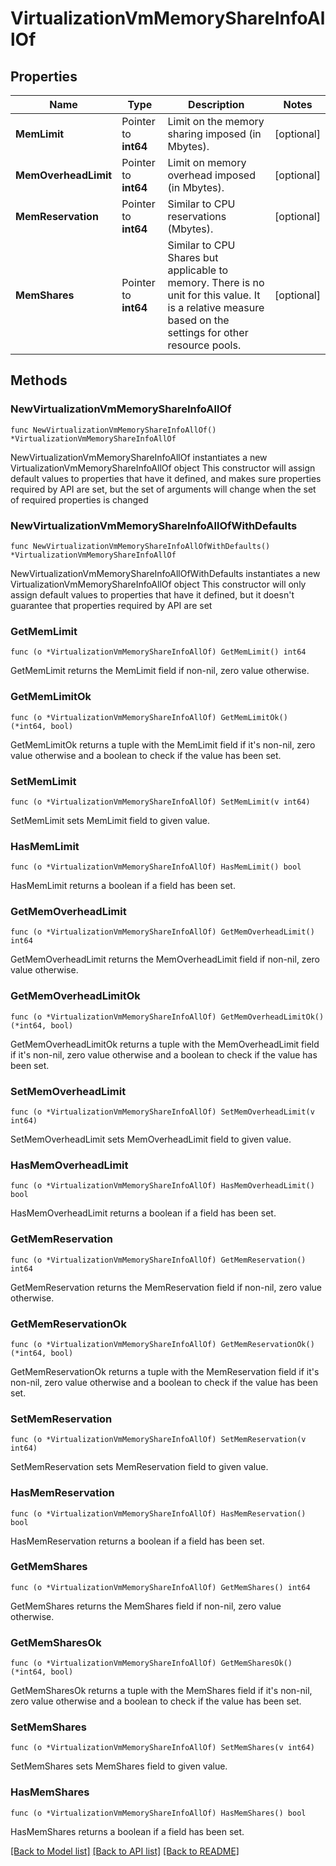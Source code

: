 # VirtualizationVmMemoryShareInfoAllOf

## Properties

Name | Type | Description | Notes
------------ | ------------- | ------------- | -------------
**MemLimit** | Pointer to **int64** | Limit on the memory sharing imposed (in Mbytes). | [optional] 
**MemOverheadLimit** | Pointer to **int64** | Limit on memory overhead imposed (in Mbytes). | [optional] 
**MemReservation** | Pointer to **int64** | Similar to CPU reservations (Mbytes). | [optional] 
**MemShares** | Pointer to **int64** | Similar to CPU Shares but applicable to memory. There is no unit for this value. It is a relative measure based on the settings for other resource pools. | [optional] 

## Methods

### NewVirtualizationVmMemoryShareInfoAllOf

`func NewVirtualizationVmMemoryShareInfoAllOf() *VirtualizationVmMemoryShareInfoAllOf`

NewVirtualizationVmMemoryShareInfoAllOf instantiates a new VirtualizationVmMemoryShareInfoAllOf object
This constructor will assign default values to properties that have it defined,
and makes sure properties required by API are set, but the set of arguments
will change when the set of required properties is changed

### NewVirtualizationVmMemoryShareInfoAllOfWithDefaults

`func NewVirtualizationVmMemoryShareInfoAllOfWithDefaults() *VirtualizationVmMemoryShareInfoAllOf`

NewVirtualizationVmMemoryShareInfoAllOfWithDefaults instantiates a new VirtualizationVmMemoryShareInfoAllOf object
This constructor will only assign default values to properties that have it defined,
but it doesn't guarantee that properties required by API are set

### GetMemLimit

`func (o *VirtualizationVmMemoryShareInfoAllOf) GetMemLimit() int64`

GetMemLimit returns the MemLimit field if non-nil, zero value otherwise.

### GetMemLimitOk

`func (o *VirtualizationVmMemoryShareInfoAllOf) GetMemLimitOk() (*int64, bool)`

GetMemLimitOk returns a tuple with the MemLimit field if it's non-nil, zero value otherwise
and a boolean to check if the value has been set.

### SetMemLimit

`func (o *VirtualizationVmMemoryShareInfoAllOf) SetMemLimit(v int64)`

SetMemLimit sets MemLimit field to given value.

### HasMemLimit

`func (o *VirtualizationVmMemoryShareInfoAllOf) HasMemLimit() bool`

HasMemLimit returns a boolean if a field has been set.

### GetMemOverheadLimit

`func (o *VirtualizationVmMemoryShareInfoAllOf) GetMemOverheadLimit() int64`

GetMemOverheadLimit returns the MemOverheadLimit field if non-nil, zero value otherwise.

### GetMemOverheadLimitOk

`func (o *VirtualizationVmMemoryShareInfoAllOf) GetMemOverheadLimitOk() (*int64, bool)`

GetMemOverheadLimitOk returns a tuple with the MemOverheadLimit field if it's non-nil, zero value otherwise
and a boolean to check if the value has been set.

### SetMemOverheadLimit

`func (o *VirtualizationVmMemoryShareInfoAllOf) SetMemOverheadLimit(v int64)`

SetMemOverheadLimit sets MemOverheadLimit field to given value.

### HasMemOverheadLimit

`func (o *VirtualizationVmMemoryShareInfoAllOf) HasMemOverheadLimit() bool`

HasMemOverheadLimit returns a boolean if a field has been set.

### GetMemReservation

`func (o *VirtualizationVmMemoryShareInfoAllOf) GetMemReservation() int64`

GetMemReservation returns the MemReservation field if non-nil, zero value otherwise.

### GetMemReservationOk

`func (o *VirtualizationVmMemoryShareInfoAllOf) GetMemReservationOk() (*int64, bool)`

GetMemReservationOk returns a tuple with the MemReservation field if it's non-nil, zero value otherwise
and a boolean to check if the value has been set.

### SetMemReservation

`func (o *VirtualizationVmMemoryShareInfoAllOf) SetMemReservation(v int64)`

SetMemReservation sets MemReservation field to given value.

### HasMemReservation

`func (o *VirtualizationVmMemoryShareInfoAllOf) HasMemReservation() bool`

HasMemReservation returns a boolean if a field has been set.

### GetMemShares

`func (o *VirtualizationVmMemoryShareInfoAllOf) GetMemShares() int64`

GetMemShares returns the MemShares field if non-nil, zero value otherwise.

### GetMemSharesOk

`func (o *VirtualizationVmMemoryShareInfoAllOf) GetMemSharesOk() (*int64, bool)`

GetMemSharesOk returns a tuple with the MemShares field if it's non-nil, zero value otherwise
and a boolean to check if the value has been set.

### SetMemShares

`func (o *VirtualizationVmMemoryShareInfoAllOf) SetMemShares(v int64)`

SetMemShares sets MemShares field to given value.

### HasMemShares

`func (o *VirtualizationVmMemoryShareInfoAllOf) HasMemShares() bool`

HasMemShares returns a boolean if a field has been set.


[[Back to Model list]](../README.md#documentation-for-models) [[Back to API list]](../README.md#documentation-for-api-endpoints) [[Back to README]](../README.md)


